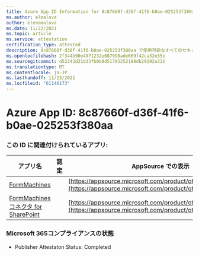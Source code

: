 ```yaml
---
title: Azure App ID Information for 8c87660f-d36f-41f6-b0ae-025253f380aa
ms.author: elmalova
author: elenamalova
ms.date: 11/22/2021
ms.topic: article
ms.service: attestation
certification_type: attested
description: 8c87660f-d36f-41f6-b0ae-025253f380aa で使用可能なすべてのセキュリティおよびコンプライアンス情報。
ms.openlocfilehash: 2f344b90e4971232e687998ade669f42ca32e35e
ms.sourcegitcommit: d52243d21dd3fb0b8d51795252188db29292a32b
ms.translationtype: MT
ms.contentlocale: ja-JP
ms.lasthandoff: 11/23/2021
ms.locfileid: "61146173"
---
```

# <a name="azure-app-id-8c87660f-d36f-41f6-b0ae-025253f380aa"></a>Azure App ID: 8c87660f-d36f-41f6-b0ae-025253f380aa


### <a name="apps-associated-with-this-id"></a>この ID に関連付けられているアプリ:
| **アプリ名** | **認定** | **AppSource での表示** |
|--------------|---------------|-----------------------|
| [FormMachines](https://docs.microsoft.com/microsoft-365-app-certification/forward/WA200001217) |  | [https://appsource.microsoft.com/product/office/WA200001217](https://appsource.microsoft.com/product/office/WA200001217) |
| [FormMachines コネクタ for SharePoint](https://docs.microsoft.com/microsoft-365-app-certification/forward/WA200000357) |  | [https://appsource.microsoft.com/product/office/WA200000357](https://appsource.microsoft.com/product/office/WA200000357) |

### <a name="microsoft-365-app-compliance-status"></a>Microsoft 365コンプライアンスの状態
- Publisher Attestaton Status: Completed
